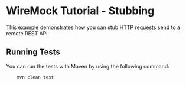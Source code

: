 # WireMock Tutorial - Stubbing

This example demonstrates how you can stub HTTP requests send
to a remote REST API.

## Running Tests

You can run the tests with Maven by using the following command:

        mvn clean test
        
